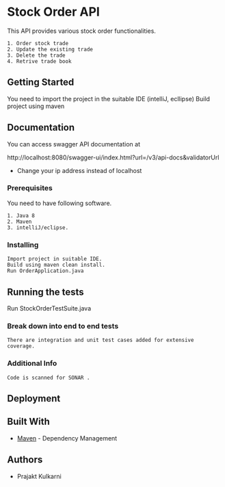 # Stock Order API

This API provides various stock order functionalities.
```
1. Order stock trade
2. Update the existing trade
3. Delete the trade
4. Retrive trade book
```

## Getting Started

You need to import the project in the suitable IDE (intelliJ, ecllipse)
Build project using maven

## Documentation
You can access swagger API documentation at 

http://localhost:8080/swagger-ui/index.html?url=/v3/api-docs&validatorUrl

* Change your ip address instead of localhost

### Prerequisites

You need to have following software.
```
1. Java 8
2. Maven
3. intelliJ/eclipse.
```

### Installing


```
Import project in suitable IDE.
Build using maven clean install.
Run OrderApplication.java
```

## Running the tests

Run StockOrderTestSuite.java

### Break down into end to end tests



```
There are integration and unit test cases added for extensive coverage.
```

### Additional Info



```
Code is scanned for SONAR .
```

## Deployment


## Built With

* [Maven](https://maven.apache.org/) - Dependency Management


## Authors

* Prajakt Kulkarni
